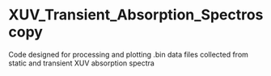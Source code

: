 # XUV_Transient_Absorption_Spectroscopy
Code designed for processing and plotting .bin data files collected from static and transient XUV absorption spectra
